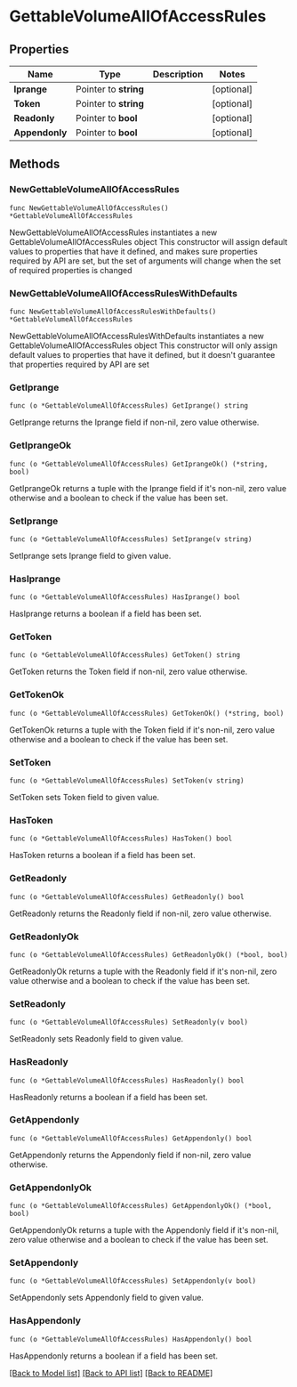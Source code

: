 # GettableVolumeAllOfAccessRules

## Properties

Name | Type | Description | Notes
------------ | ------------- | ------------- | -------------
**Iprange** | Pointer to **string** |  | [optional] 
**Token** | Pointer to **string** |  | [optional] 
**Readonly** | Pointer to **bool** |  | [optional] 
**Appendonly** | Pointer to **bool** |  | [optional] 

## Methods

### NewGettableVolumeAllOfAccessRules

`func NewGettableVolumeAllOfAccessRules() *GettableVolumeAllOfAccessRules`

NewGettableVolumeAllOfAccessRules instantiates a new GettableVolumeAllOfAccessRules object
This constructor will assign default values to properties that have it defined,
and makes sure properties required by API are set, but the set of arguments
will change when the set of required properties is changed

### NewGettableVolumeAllOfAccessRulesWithDefaults

`func NewGettableVolumeAllOfAccessRulesWithDefaults() *GettableVolumeAllOfAccessRules`

NewGettableVolumeAllOfAccessRulesWithDefaults instantiates a new GettableVolumeAllOfAccessRules object
This constructor will only assign default values to properties that have it defined,
but it doesn't guarantee that properties required by API are set

### GetIprange

`func (o *GettableVolumeAllOfAccessRules) GetIprange() string`

GetIprange returns the Iprange field if non-nil, zero value otherwise.

### GetIprangeOk

`func (o *GettableVolumeAllOfAccessRules) GetIprangeOk() (*string, bool)`

GetIprangeOk returns a tuple with the Iprange field if it's non-nil, zero value otherwise
and a boolean to check if the value has been set.

### SetIprange

`func (o *GettableVolumeAllOfAccessRules) SetIprange(v string)`

SetIprange sets Iprange field to given value.

### HasIprange

`func (o *GettableVolumeAllOfAccessRules) HasIprange() bool`

HasIprange returns a boolean if a field has been set.

### GetToken

`func (o *GettableVolumeAllOfAccessRules) GetToken() string`

GetToken returns the Token field if non-nil, zero value otherwise.

### GetTokenOk

`func (o *GettableVolumeAllOfAccessRules) GetTokenOk() (*string, bool)`

GetTokenOk returns a tuple with the Token field if it's non-nil, zero value otherwise
and a boolean to check if the value has been set.

### SetToken

`func (o *GettableVolumeAllOfAccessRules) SetToken(v string)`

SetToken sets Token field to given value.

### HasToken

`func (o *GettableVolumeAllOfAccessRules) HasToken() bool`

HasToken returns a boolean if a field has been set.

### GetReadonly

`func (o *GettableVolumeAllOfAccessRules) GetReadonly() bool`

GetReadonly returns the Readonly field if non-nil, zero value otherwise.

### GetReadonlyOk

`func (o *GettableVolumeAllOfAccessRules) GetReadonlyOk() (*bool, bool)`

GetReadonlyOk returns a tuple with the Readonly field if it's non-nil, zero value otherwise
and a boolean to check if the value has been set.

### SetReadonly

`func (o *GettableVolumeAllOfAccessRules) SetReadonly(v bool)`

SetReadonly sets Readonly field to given value.

### HasReadonly

`func (o *GettableVolumeAllOfAccessRules) HasReadonly() bool`

HasReadonly returns a boolean if a field has been set.

### GetAppendonly

`func (o *GettableVolumeAllOfAccessRules) GetAppendonly() bool`

GetAppendonly returns the Appendonly field if non-nil, zero value otherwise.

### GetAppendonlyOk

`func (o *GettableVolumeAllOfAccessRules) GetAppendonlyOk() (*bool, bool)`

GetAppendonlyOk returns a tuple with the Appendonly field if it's non-nil, zero value otherwise
and a boolean to check if the value has been set.

### SetAppendonly

`func (o *GettableVolumeAllOfAccessRules) SetAppendonly(v bool)`

SetAppendonly sets Appendonly field to given value.

### HasAppendonly

`func (o *GettableVolumeAllOfAccessRules) HasAppendonly() bool`

HasAppendonly returns a boolean if a field has been set.


[[Back to Model list]](../README.md#documentation-for-models) [[Back to API list]](../README.md#documentation-for-api-endpoints) [[Back to README]](../README.md)


